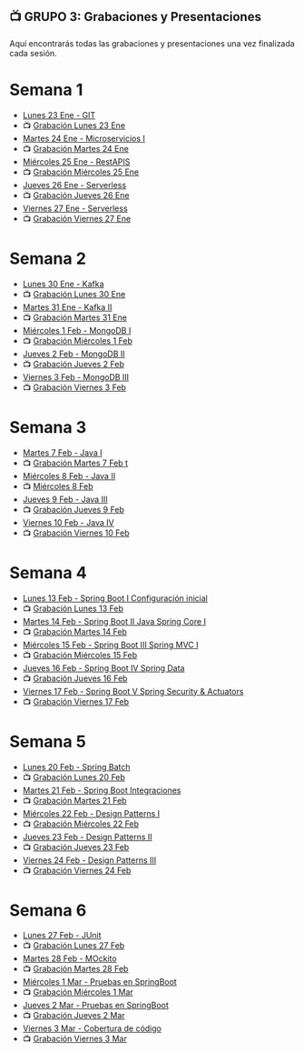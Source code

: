 ## 📺 GRUPO 3: Grabaciones y Presentaciones
Aquí encontrarás todas las grabaciones y presentaciones una vez finalizada cada sesión.

# Semana 1
- [Lunes 23 Ene - GIT](https://drive.google.com/file/d/18YeWwiAcLPZXGeCZsl8jyhqLz_gxCRnJ/view?usp=share_link)
- 📺 [Grabación Lunes 23 Ene](https://drive.google.com/file/d/1fF-QH0jJfpCKe_JJ-62sAqUWvJZzy3Hq/view?usp=sharing)
- [Martes 24 Ene - Microservicios I](https://drive.google.com/file/d/1K-f0UprpIpOuJ8sel61RRcTM-LE7d5AH/view?usp=share_link)
- 📺 [Grabación Martes 24 Ene](https://drive.google.com/file/d/1mQRQV-bDCTpkkjgMrxdlrue4JAA8kOCG/view?usp=sharing)
- [Miércoles 25 Ene - RestAPIS](https://drive.google.com/file/d/1lCDQF0MhQf8ezQn_Ylea7ES1uTQb3RwM/view?usp=sharing)
- 📺 [Grabación Miércoles 25 Ene](https://drive.google.com/file/d/1VNEnR2bf3FE1PggY3W8ll_hKOgNQZhn2/view?usp=sharing)
- [Jueves 26 Ene - Serverless](https://drive.google.com/file/d/1KnjHnUBt7gEDJRWVAdlRljqhS97fMsNi/view?usp=share_link)
- 📺 [Grabación Jueves 26 Ene](https://drive.google.com/file/d/1bu-qMZ2Nhq2ODQ3uLXq_3ulIUWvD3dls/view?usp=share_link)
- [Viernes 27 Ene - Serverless](https://drive.google.com/file/d/1KnjHnUBt7gEDJRWVAdlRljqhS97fMsNi/view?usp=share_link)
- 📺 [Grabación Viernes 27 Ene](https://drive.google.com/file/d/1_pJEhs39s540QNfcBaNsKCjPkr5PurRj/view?usp=share_link)

# Semana 2
- [Lunes 30 Ene - Kafka](https://drive.google.com/file/d/1IdKc9LZvsA8FrfcZZcM250lCXhB96L8J/view?usp=share_link)
- 📺 [Grabación Lunes 30 Ene](https://drive.google.com/file/d/1Fy0iRUtOW7lvTMVcZXBVd_fKWfc4Ccau/view?usp=share_link)
- [Martes 31 Ene - Kafka II](https://drive.google.com/file/d/1IdKc9LZvsA8FrfcZZcM250lCXhB96L8J/view?usp=share_link)
- 📺 [Grabación Martes 31 Ene]()
- [Miércoles 1 Feb - MongoDB I](https://drive.google.com/file/d/1yAUGb8HCQ_FfKKcpneyxVDTTF3KmcWNG/view?usp=share_link)
- 📺 [Grabación Miércoles 1 Feb]()
- [Jueves 2 Feb - MongoDB II](https://drive.google.com/file/d/1nQir6fTVH27hnQKit7qS18gAPn_wcHGy/view?usp=share_link)
- 📺 [Grabación Jueves 2 Feb]()
- [Viernes 3 Feb - MongoDB III](https://drive.google.com/file/d/1S1wIGMLDAuaWHPl4a8B8CXQKEvG-AYt1/view?usp=share_link)
- 📺 [Grabación Viernes 3 Feb]()

# Semana 3
- [Martes 7 Feb - Java I]()
- 📺 [Grabación Martes 7 Feb t]()
- [Miércoles 8 Feb - Java II]()
- 📺 [Miércoles 8 Feb]()
- [Jueves 9 Feb - Java III]()
- 📺 [Grabación Jueves 9 Feb]()
-  [Viernes 10 Feb - Java IV]()
- 📺 [Grabación Viernes 10 Feb]()

# Semana 4
- [Lunes 13 Feb - Spring Boot I Configuración inicial]()
- 📺 [Grabación Lunes 13 Feb]()
- [Martes 14 Feb - Spring Boot II Java Spring Core I]()
- 📺 [Grabación Martes 14 Feb]()
- [Miércoles 15 Feb - Spring Boot III Spring MVC I]()
- 📺 [Grabación Miércoles 15 Feb]()
- [Jueves 16 Feb - Spring Boot IV Spring Data]()
- 📺 [Grabación Jueves 16 Feb]()
-  [Viernes 17 Feb - Spring Boot V Spring Security & Actuators]()
- 📺 [Grabación Viernes 17 Feb]()

# Semana 5
- [Lunes 20 Feb - Spring Batch]()
- 📺 [Grabación Lunes 20 Feb]()
- [Martes 21 Feb - Spring Boot Integraciones]()
- 📺 [Grabación Martes 21 Feb]()
- [Miércoles 22 Feb - Design Patterns I]()
- 📺 [Grabación Miércoles 22 Feb]()
- [Jueves 23 Feb - Design Patterns II]()
- 📺 [Grabación Jueves 23 Feb]()
-  [Viernes 24 Feb - Design Patterns III]()
- 📺 [Grabación Viernes 24 Feb]()

# Semana 6
- [Lunes 27 Feb - JUnit]()
- 📺 [Grabación Lunes 27 Feb]()
- [Martes 28 Feb - MOckito]()
- 📺 [Grabación Martes 28 Feb]()
- [Miércoles 1 Mar - Pruebas en SpringBoot]()
- 📺 [Grabación Miércoles 1 Mar]()
- [Jueves 2 Mar - Pruebas en SpringBoot]()
- 📺 [Grabación Jueves 2 Mar]()
-  [Viernes 3 Mar - Cobertura de código]()
- 📺 [Grabación Viernes 3 Mar]()
